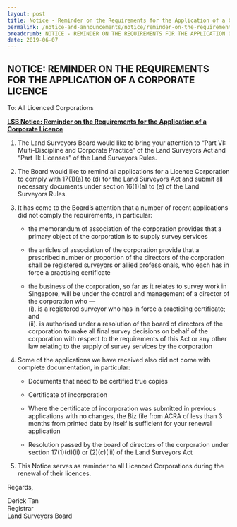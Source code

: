 ```yaml
---
layout: post
title: Notice - Reminder on the Requirements for the Application of a Corporate Licence
permalink: /notice-and-announcements/notice/reminder-on-the-requirements-for-the-application-of-a-corporate-licence/
breadcrumb: NOTICE - REMINDER ON THE REQUIREMENTS FOR THE APPLICATION OF A CORPORATE LICENCE
date: 2019-06-07
---
```


NOTICE: REMINDER ON THE REQUIREMENTS FOR THE APPLICATION OF A CORPORATE LICENCE
---

To: All Licenced Corporations

<u><b>LSB Notice: Reminder on the Requirements for the Application of a Corporate Licence</b></u>

1. The Land Surveyors Board would like to bring your attention to “Part VI: Multi-Discipline and Corporate Practice” of the Land Surveyors Act and “Part III: Licenses” of the Land Surveyors Rules.<br>


2. The Board would like to remind all applications for a Licence Corporation to comply with 17(1)(a) to (d) for the Land Surveyors Act and submit all necessary documents under section 16(1)(a) to (e) of the Land Surveyors Rules.<br>

3. It has come to the Board’s attention that a number of recent applications did not comply the requirements, in particular:
    * the memorandum of association of the corporation provides that a primary object of the corporation is to supply survey services

    * the articles of association of the corporation provide that a prescribed number or proportion of the directors of the corporation shall be registered surveyors or allied professionals, who each has in force a practising certificate

    * the business of the corporation, so far as it relates to survey work in Singapore, will be under the control and management of a director of the corporation who —<br>
     (i). is a registered surveyor who has in force a practicing certificate; and<br>
     (ii). is authorised under a resolution of the board of directors of the corporation to make all final survey decisions on behalf of the corporation with respect to the requirements of this Act or any other law relating to the supply of survey services by the corporation<br>

4. Some of the applications we have received also did not come with complete documentation, in particular:

    * Documents that need to be certified true copies

    * Certificate of incorporation

   * Where the certificate of incorporation was submitted in previous applications with no changes, the Biz file from ACRA of less than 3 months from printed date by itself is sufficient for your renewal application

    * Resolution passed by the board of directors of the corporation under section 17(1)(d)(ii) or (2)(c)(iii) of the Land Surveyors Act<br>

5. This Notice serves as reminder to all Licenced Corporations during the renewal of their licences.

Regards,<br>

Derick Tan<br>
Registrar<br>
Land Surveyors Board 
